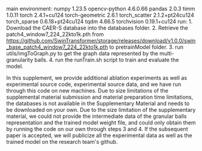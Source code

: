 main environment:
	numpy                     1.23.5
	opencv-python          4.6.0.66
	pandas                     2.0.3
	timm                        1.0.11
	torch                        2.4.1+cu124
	torch-geometric         2.6.1
	torch_scatter             2.1.2+pt24cu124
	torch_sparse             0.6.18+pt24cu124
	tqdm                        4.66.5
	torchvision                0.19.1+cu124
run:
	1. Download the CAER-S database into the databases folder.
	2. Retrieve the patch4_window7_224_22kto1k.pth from https://github.com/SwinTransformer/storage/releases/download/v1.0.0/swin_base_patch4_window7_224_22kto1k.pth to pretrainModel folder.
	3. run utils/imgToGraph.py to get the graph data represented by the multi-granularity balls.
	4. run the runTrain.sh script to train and evaluate the model.
	
  In this supplement, we provide additional ablation experiments as well as experimental source code, experimental source data, and we have run through this code on new machines. Due to size limitations of the supplemental material submission and material preparation time limitations, the databases is not available in the Supplementary Material and needs to be downloaded on your own. Due to the size limitation of the supplementary material, we could not provide the intermediate data of the granular balls representation and the trained model weight file, and could only obtain them by running the code on our own through steps 3 and 4. If the subsequent paper is accepted, we will publicize all the experimental data as well as the trained model on the research team's github.
